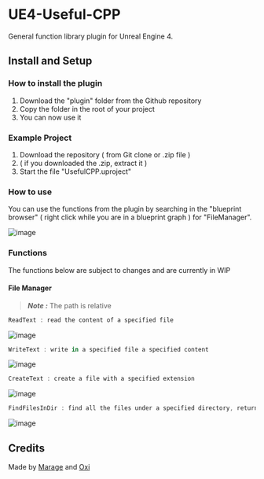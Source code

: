 # UE4-Useful-CPP

General function library plugin for Unreal Engine 4.

## Install and Setup 
### How to install the plugin
1. Download the "plugin" folder from the Github repository
2. Copy the folder in the root of your project
3. You can now use it

### Example Project
1. Download the repository ( from Git clone or .zip file )
2. ( if you downloaded the .zip, extract it )
3. Start the file "UsefulCPP.uproject"

### How to use
You can use the functions from the plugin by searching in the "blueprint browser" ( right click while you are in a blueprint graph ) for "FileManager".

![image](https://user-images.githubusercontent.com/76840739/162073965-e5a2f277-42f3-43b8-981f-206cd39f133b.png)

### Functions
The functions below are subject to changes and are currently in WIP
#### File Manager
> ***Note :*** The path is relative
```cs
ReadText : read the content of a specified file
```

![image](https://user-images.githubusercontent.com/76840739/162074990-0f7b75b9-06e7-4ed2-9872-c23736bc8503.png)

```cs
WriteText : write in a specified file a specified content
```

![image](https://user-images.githubusercontent.com/76840739/162074927-11240dbc-4835-49ed-a453-a0c5d965771d.png)

```cs
CreateText : create a file with a specified extension
```
![image](https://user-images.githubusercontent.com/76840739/162075089-f4971190-be7f-4efe-b8ac-104a39f8458c.png)

```cs
FindFilesInDir : find all the files under a specified directory, returns an array of Names
```

![image](https://user-images.githubusercontent.com/76840739/162074859-de9b6f92-87a3-4e30-87e2-603c94bbb31c.png)


## Credits
Made by [Marage](https://github.com/MarageDev)  and [Oxi](https://github.com/oxi-dev0) 
